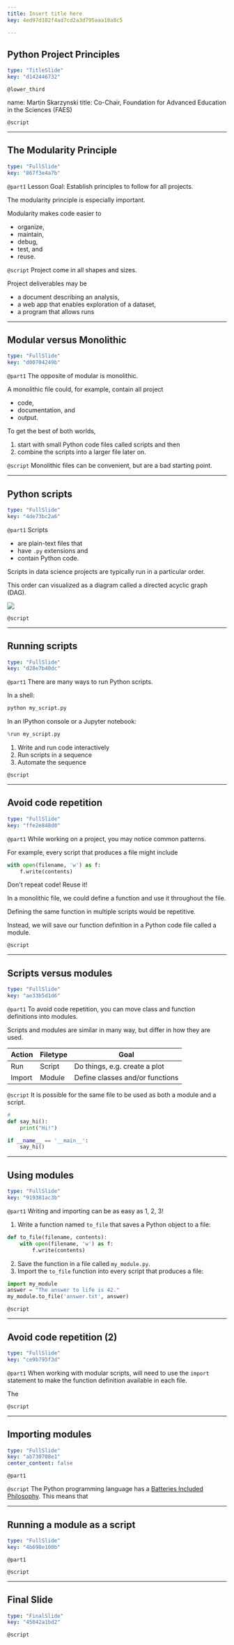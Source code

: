 ```yaml
---
title: Insert title here
key: 4ed97d102f4ad7cd2a3d795aaa18a8c5

---
```

## Python Project Principles

```yaml
type: "TitleSlide"
key: "d142446732"
```

`@lower_third`

name: Martin Skarzynski
title: Co-Chair, Foundation for Advanced Education in the Sciences (FAES)


`@script`



---
## The Modularity Principle

```yaml
type: "FullSlide"
key: "867f3e4a7b"
```

`@part1`
Lesson Goal: Establish principles to follow for all projects.

The modularity principle is especially important.

Modularity makes code easier to 
- organize, 
- maintain, 
- debug,
- test, and
- reuse.


`@script`
Project come in all shapes and sizes.

Project deliverables may be
- a document describing an analysis,
- a web app that enables exploration of a dataset,
- a program that allows runs


---
## Modular versus Monolithic

```yaml
type: "FullSlide"
key: "d00704249b"
```

`@part1`
The opposite of modular is monolithic.

A monolithic file could, for example, contain all project
- code,
- documentation, and
- output.

To get the best of both worlds,
1. start with small Python code files called scripts and then
2. combine the scripts into a larger file later on.


`@script`
Monolithic files can be convenient, but are a bad starting point.


---
## Python scripts

```yaml
type: "FullSlide"
key: "4de73bc2a6"
```

`@part1`
Scripts
- are plain-text files that
- have `.py` extensions and
- contain Python code.

Scripts in data science projects are typically run in a particular order.

This order can visualized as a diagram called a directed acyclic graph (DAG). 

![](https://ndownloader.figshare.com/files/13168322/preview/13168322/preview.jpg)


`@script`



---
## Running scripts

```yaml
type: "FullSlide"
key: "d28e7b40dc"
```

`@part1`
There are many ways to run Python scripts.

In a shell:
```sh
python my_script.py
```

In an IPython console or a Jupyter notebook:
```python
%run my_script.py
```

1. Write and run code interactively
2. Run scripts in a sequence
3. Automate the sequence


`@script`



---
## Avoid code repetition

```yaml
type: "FullSlide"
key: "ffe2e848d0"
```

`@part1`
While working on a project, you may notice common patterns.

For example, every script that produces a file might include
```python
with open(filename, 'w') as f:
    f.write(contents)
```

Don't repeat code! Reuse it!

In a monolithic file, we could define a function and use it throughout the file.

Defining the same function in multiple scripts would be repetitive.

Instead, we will save our function definition in a Python code file called a module.


`@script`



---
## Scripts versus modules

```yaml
type: "FullSlide"
key: "ae33b5d1d6"
```

`@part1`
To avoid code repetition, you can move class and function definitions into modules.

Scripts and modules are similar in many way, but differ in how they are used. 

| Action | Filetype | Goal                            |
|--------|----------|---------------------------------|
| Run    | Script   | Do things, e.g. create a plot   |
| Import | Module   | Define classes and/or functions |


`@script`
It is possible for the same file to be used as both a module and a script.
```python
#
def say_hi():
    print("Hi!")

if __name__ == '__main__':
    say_hi()
```


---
## Using modules

```yaml
type: "FullSlide"
key: "919381ac3b"
```

`@part1`
Writing and importing can be as easy as 1, 2, 3!

1. Write a function named `to_file` that saves a Python object to a file:
```python
def to_file(filename, contents):
    with open(filename, 'w') as f:
        f.write(contents)
```
2. Save the function in a file called `my_module.py`.
3. Import the `to_file` function into every script that produces a file:
```python
import my_module
answer = "The answer to life is 42."
my_module.to_file('answer.txt', answer)
```


`@script`



---
## Avoid code repetition (2)

```yaml
type: "FullSlide"
key: "ce9b795f3d"
```

`@part1`
When working with modular scripts, will need to use the `import` statement to make the function definition available in each file.

The


`@script`



---
## Importing modules

```yaml
type: "FullSlide"
key: "ab730708e1"
center_content: false
```

`@part1`



`@script`
The Python programming language has a [Batteries Included Philosophy](https://www.python.org/dev/peps/pep-0206/#batteries-included-philosophy). This means that


---
## Running a module as a script

```yaml
type: "FullSlide"
key: "4b698e100b"
```

`@part1`



`@script`



---
## Final Slide

```yaml
type: "FinalSlide"
key: "45042a1bd2"
```

`@script`


